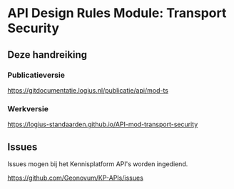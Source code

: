 # API Design Rules Module: Transport Security

## Deze handreiking

### Publicatieversie

https://gitdocumentatie.logius.nl/publicatie/api/mod-ts

### Werkversie

https://logius-standaarden.github.io/API-mod-transport-security

## Issues

Issues mogen bij het Kennisplatform API's worden ingediend.

https://github.com/Geonovum/KP-APIs/issues

